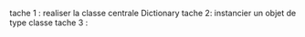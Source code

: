 tache 1 : realiser la classe centrale Dictionary
tache 2: instancier un objet de type classe
tache 3 :
